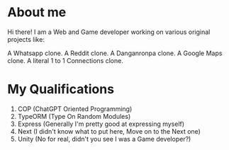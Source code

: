 # About me
Hi there! I am a Web and Game developer working on various original projects like:

A Whatsapp clone.
A Reddit clone.
A Danganronpa clone.
A Google Maps clone.
A literal 1 to 1 Connections clone.

# My Qualifications

1. COP (ChatGPT Oriented Programming)
2. TypeORM (Type On Random Modules)
3. Express (Generally I'm pretty good at expressing myself)
4. Next (I didn't know what to put here, Move on to the Next one)
5. Unity (No for real, didn't you see I was a Game developer?)
